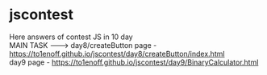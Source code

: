 # jscontest
 Here answers of contest JS in 10 day                                                   
  MAIN TASK ---> day8/createButton page - https://to1enoff.github.io/jscontest/day8/createButton/index.html                                                
 day9 page - https://to1enoff.github.io/jscontest/day9/BinaryCalculator.html
